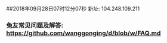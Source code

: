 ##2018年09月28日07时12分07秒 新址: 104.248.109.211
### 兔友常见问题及解答: https://github.com/wanggonging/d/blob/w/FAQ.md
